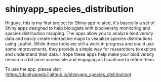 # shinyapp_species_distribution
Hi guys, this is my first project for Shiny app related, it's basically a set of Shiny apps designed to help biologists with biodiversity monitoring and species distribution mapping. The apps allow you to analyze biodiversity data and easily create interactive maps to visualize species distributions using Leaflet. While these tools are still a work in progress and could use some improvements, they provide a simple way for researchers to explore and understand their data. I hope these apps help make your biodiversity research a bit more accessible and engaging as I continue to refine them.

To use the app, please visit (https://danilyanedo7.github.io/shinyapp_species_distribution)